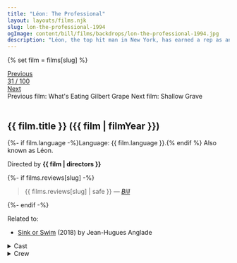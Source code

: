 ```yaml
---
title: "Léon: The Professional"
layout: layouts/films.njk
slug: lon-the-professional-1994
ogImage: content/bill/films/backdrops/lon-the-professional-1994.jpg
description: "Léon, the top hit man in New York, has earned a rep as an effective \"cleaner\". But when his next-door neighbors are wiped out by a loose-cannon DEA agent, he becomes the unwilling custodian of 12-year-old Mathilda. Before long, Mathilda's thoughts turn to revenge, and she considers following in Léon's footsteps."
---
```


{% set film = films[slug] %}

<nav class="films">
  <div class="prev">
    <a href="../whats-eating-gilbert-grape-1993"><i class="fa-solid fa-chevron-left fa-xs"></i> Previous</a>
  </div>
  <div>
    <a class="simple" href="../">31 / 100</a>
  </div>
  <div class="next">
    <a href="../shallow-grave-1994">Next <i class="fa-solid fa-chevron-right fa-xs"></i></a>
  </div>
  <div class="hint">
    <span class="prev-hint">
      <span class="sr-only">Previous film:</span>
      What's Eating Gilbert Grape
    </span>
    <span class="next-hint">
      <span class="sr-only">Next film:</span>
      Shallow Grave
    </span>
  </div>
</nav>

<article class="film slug-lon-the-professional-1994">
  <div class="backdrop-and-poster">
    <img class="poster" src="../films/posters/{{ slug }}.jpg" alt="">
    <img class="backdrop" src="../films/backdrops/{{ slug }}.jpg" alt="">
  </div>

  <h1>{{ film.title }} ({{ film | filmYear }})</h1>

  <p>
    {%- if film.language -%}Language: {{ film.language }}.{% endif %}
    Also known as Léon.
  </p>

  <p class="director">
    Directed by <strong>{{ film | directors }}</strong>
  </p>

  {%- if films.reviews[slug] -%}
    <blockquote> 
      {{ films.reviews[slug] | safe }} <em>—&nbsp;<a href="/bill">Bill</a></em>
    </blockquote> 
  {%- endif -%}

  <p class="related-films">Related to:</p>
  <ul class="related-films">
  <li><a href="../sink-or-swim-2018">Sink or Swim</a> (2018) by Jean-Hugues Anglade</li>
  </ul>

  <section class="film-detail">
    <div>
      <details>
        <summary>
          <i class="fa-solid fa-masks-theater"></i>
          Cast
        </summary>
        <ul>
          {%- for cast in film.credits.cast -%}
            <li>
              {{ cast.name }} as <em>{{ cast.character }}</em>
            </li>
          {%- endfor -%}
        </ul>
      </details>
      <details>
        <summary>
          <i class="fa-solid fa-clapperboard"></i>
          Crew
        </summary>
        <ul>
          {%- for crew in film.credits.crew -%}
            <li>
              {{ crew.name }} &mdash; <em>{{ crew.job }}</em>
            </li>
          {%- endfor -%}
        </ul>
      </details>
    </div>
  </section>
</article>
